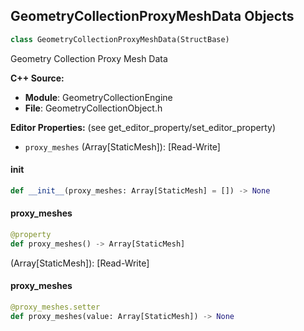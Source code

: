 ## GeometryCollectionProxyMeshData Objects

```python
class GeometryCollectionProxyMeshData(StructBase)
```

Geometry Collection Proxy Mesh Data

**C++ Source:**

- **Module**: GeometryCollectionEngine
- **File**: GeometryCollectionObject.h

**Editor Properties:** (see get_editor_property/set_editor_property)

- ``proxy_meshes`` (Array[StaticMesh]):  [Read-Write]

<a id="unreal.GeometryCollectionProxyMeshData.__init__"></a>

#### __init__

```python
def __init__(proxy_meshes: Array[StaticMesh] = []) -> None
```

<a id="unreal.GeometryCollectionProxyMeshData.proxy_meshes"></a>

#### proxy_meshes

```python
@property
def proxy_meshes() -> Array[StaticMesh]
```

(Array[StaticMesh]):  [Read-Write]

<a id="unreal.GeometryCollectionProxyMeshData.proxy_meshes"></a>

#### proxy_meshes

```python
@proxy_meshes.setter
def proxy_meshes(value: Array[StaticMesh]) -> None
```

<a id="unreal.ColorGradingSpinBoxStyle"></a>